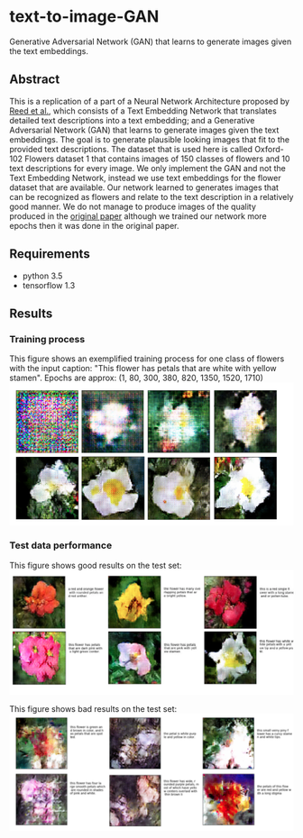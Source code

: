 # text-to-image-GAN
Generative Adversarial Network (GAN) that learns to generate images given the text embeddings.
## Abstract
This is a replication of a part of a Neural Network Architecture proposed by [Reed et al.](https://arxiv.org/abs/1605.05396), which consists of a Text Embedding Network that translates detailed text descriptions into a text embedding; and a Generative Adversarial Network (GAN) that learns to generate images given the text embeddings. The goal is to generate plausible looking images that fit to the provided text descriptions. The dataset that is used here is called Oxford-102 Flowers dataset 1 that contains images of 150 classes of flowers and 10 text descriptions for every image. We only implement the GAN and not the Text Embedding Network, instead we use text embeddings for the flower dataset that are available. Our network learned to generates images that can be recognized as flowers and relate to the text description in a relatively good manner. We do not manage to produce images of the quality produced in the [original paper](https://arxiv.org/abs/1605.05396) although we trained our network more epochs then it was done in the original paper.

## Requirements
* python 3.5
* tensorflow 1.3


## Results
### Training process
This figure shows an exemplified training process for one class of flowers with the input caption: "This flower has petals that are white with yellow stamen". Epochs are approx: (1, 80, 300, 380, 820, 1350, 1520, 1710)
![img](img/process.png)

### Test data performance
This figure shows good results on the test set:
![img](img/good.png)


This figure shows bad results on the test set:
![img](img/fails.png)

